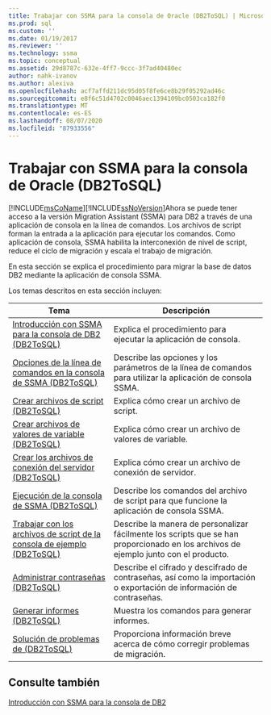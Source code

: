 ```yaml
---
title: Trabajar con SSMA para la consola de Oracle (DB2ToSQL) | Microsoft Docs
ms.prod: sql
ms.custom: ''
ms.date: 01/19/2017
ms.reviewer: ''
ms.technology: ssma
ms.topic: conceptual
ms.assetid: 29d8787c-632e-4ff7-9ccc-3f7ad40480ec
author: nahk-ivanov
ms.author: alexiva
ms.openlocfilehash: acf7affd211dc95d05f8fe6ce8b29f05292ad46c
ms.sourcegitcommit: e8f6c51d4702c0046aec1394109bc0503ca182f0
ms.translationtype: MT
ms.contentlocale: es-ES
ms.lasthandoff: 08/07/2020
ms.locfileid: "87933556"
---
```

# <a name="working-with-ssma-for-oracle-console-db2tosql"></a>Trabajar con SSMA para la consola de Oracle (DB2ToSQL)
[!INCLUDE[msCoName](../../includes/msconame_md.md)][!INCLUDE[ssNoVersion](../../includes/ssnoversion-md.md)]Ahora se puede tener acceso a la versión Migration Assistant (SSMA) para DB2 a través de una aplicación de consola en la línea de comandos. Los archivos de script forman la entrada a la aplicación para ejecutar los comandos. Como aplicación de consola, SSMA habilita la interconexión de nivel de script, reduce el ciclo de migración y escala el trabajo de migración.  
  
En esta sección se explica el procedimiento para migrar la base de datos DB2 mediante la aplicación de consola SSMA.  
  
Los temas descritos en esta sección incluyen:  
  
|Tema|Descripción|  
|-|-|  
|[Introducción con SSMA para la consola de DB2 &#40;DB2ToSQL&#41;](../../ssma/db2/getting-started-with-ssma-for-db2-console-db2tosql.md)|Explica el procedimiento para ejecutar la aplicación de consola.|  
|[Opciones de la línea de comandos en la consola de SSMA &#40;DB2ToSQL&#41;](../../ssma/db2/command-line-options-in-ssma-console-db2tosql.md)|Describe las opciones y los parámetros de la línea de comandos para utilizar la aplicación de consola SSMA.|  
|[Crear archivos de script &#40;DB2ToSQL&#41;](../../ssma/db2/creating-script-files-db2tosql.md)|Explica cómo crear un archivo de script.|  
|[Crear archivos de valores de variable &#40;DB2ToSQL&#41;](../../ssma/db2/creating-variable-value-files-db2tosql.md)|Explica cómo crear un archivo de valores de variable.|  
|[Crear los archivos de conexión del servidor &#40;DB2ToSQL&#41;](../../ssma/db2/creating-the-server-connection-files-db2tosql.md)|Explica cómo crear un archivo de conexión de servidor.|  
|[Ejecución de la consola de SSMA &#40;DB2ToSQL&#41;](../../ssma/db2/executing-the-ssma-console-db2tosql.md)|Describe los comandos del archivo de script para que funcione la aplicación de consola SSMA.|  
|[Trabajar con los archivos de script de la consola de ejemplo &#40;DB2ToSQL&#41;](../../ssma/db2/working-with-the-sample-console-script-files-db2tosql.md)|Describe la manera de personalizar fácilmente los scripts que se han proporcionado en los archivos de ejemplo junto con el producto.|  
|[Administrar contraseñas &#40;DB2ToSQL&#41;](../../ssma/db2/managing-passwords-db2tosql.md)|Describe el cifrado y descifrado de contraseñas, así como la importación o exportación de información de contraseñas.|  
|[Generar informes &#40;DB2ToSQL&#41;](../../ssma/db2/generating-reports-db2tosql.md)|Muestra los comandos para generar informes.|  
|[Solución de problemas de &#40;DB2ToSQL&#41;](../../ssma/db2/troubleshooting-db2tosql.md)|Proporciona información breve acerca de cómo corregir problemas de migración.|  
  
## <a name="see-also"></a>Consulte también  
[Introducción con SSMA para la consola de DB2](https://msdn.microsoft.com/f245c017-023e-4880-8721-8908d339525e)  
  
